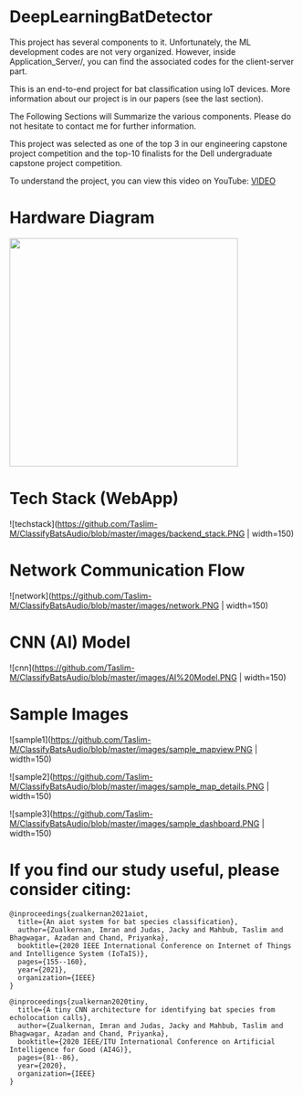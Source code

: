 # DeepLearningBatDetector
This project has several components to it. Unfortunately, the ML development codes are not very organized.
However, inside Application_Server/, you can find the associated codes for the client-server part.

This is an end-to-end project for bat classification using IoT devices. More information about our project is in our papers (see the last section).

The Following Sections will Summarize the various components. Please do not hesitate to contact me for further information.

This project was selected as one of the top 3 in our engineering capstone project competition and the top-10 finalists for the Dell undergraduate capstone project competition.

To understand the project, you can view this video on YouTube: [VIDEO](https://youtu.be/9pw_I2N22yo)

# Hardware Diagram



<img src="https://github.com/Taslim-M/ClassifyBatsAudio/blob/master/images/overall_hardware.png" width="400">

# Tech Stack (WebApp)

![techstack](https://github.com/Taslim-M/ClassifyBatsAudio/blob/master/images/backend_stack.PNG | width=150)

# Network Communication Flow

![network](https://github.com/Taslim-M/ClassifyBatsAudio/blob/master/images/network.PNG | width=150)

# CNN (AI) Model

![cnn](https://github.com/Taslim-M/ClassifyBatsAudio/blob/master/images/AI%20Model.PNG | width=150)

# Sample Images

![sample1](https://github.com/Taslim-M/ClassifyBatsAudio/blob/master/images/sample_mapview.PNG | width=150)

![sample2](https://github.com/Taslim-M/ClassifyBatsAudio/blob/master/images/sample_map_details.PNG | width=150)

![sample3](https://github.com/Taslim-M/ClassifyBatsAudio/blob/master/images/sample_dashboard.PNG | width=150)



# If you find our study useful, please consider citing: 
```
@inproceedings{zualkernan2021aiot,
  title={An aiot system for bat species classification},
  author={Zualkernan, Imran and Judas, Jacky and Mahbub, Taslim and Bhagwagar, Azadan and Chand, Priyanka},
  booktitle={2020 IEEE International Conference on Internet of Things and Intelligence System (IoTaIS)},
  pages={155--160},
  year={2021},
  organization={IEEE}
}

@inproceedings{zualkernan2020tiny,
  title={A tiny CNN architecture for identifying bat species from echolocation calls},
  author={Zualkernan, Imran and Judas, Jacky and Mahbub, Taslim and Bhagwagar, Azadan and Chand, Priyanka},
  booktitle={2020 IEEE/ITU International Conference on Artificial Intelligence for Good (AI4G)},
  pages={81--86},
  year={2020},
  organization={IEEE}
}
```
